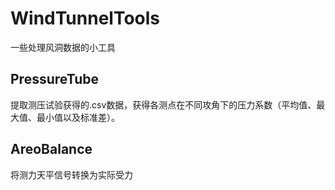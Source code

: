 # WindTunnelTools
一些处理风洞数据的小工具

## PressureTube
提取测压试验获得的.csv数据，获得各测点在不同攻角下的压力系数（平均值、最大值、最小值以及标准差）。

## AreoBalance
将测力天平信号转换为实际受力